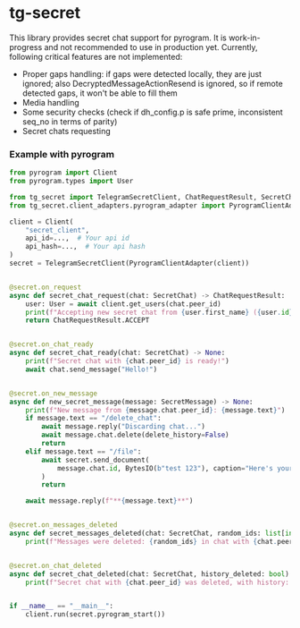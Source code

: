 # tg-secret

This library provides secret chat support for pyrogram.
It is work-in-progress and not recommended to use in production yet.
Currently, following critical features are not implemented:
 - Proper gaps handling: if gaps were detected locally, they are just ignored; also DecryptedMessageActionResend is ignored, so if remote detected gaps, it won't be able to fill them
 - Media handling
 - Some security checks (check if dh_config.p is safe prime, inconsistent seq_no in terms of parity)
 - Secret chats requesting


### Example with pyrogram
```python
from pyrogram import Client
from pyrogram.types import User

from tg_secret import TelegramSecretClient, ChatRequestResult, SecretChat, SecretMessage
from tg_secret.client_adapters.pyrogram_adapter import PyrogramClientAdapter

client = Client(
    "secret_client",
    api_id=...,  # Your api id
    api_hash=...,  # Your api hash
)
secret = TelegramSecretClient(PyrogramClientAdapter(client))


@secret.on_request
async def secret_chat_request(chat: SecretChat) -> ChatRequestResult:
    user: User = await client.get_users(chat.peer_id)
    print(f"Accepting new secret chat from {user.first_name} ({user.id})")
    return ChatRequestResult.ACCEPT


@secret.on_chat_ready
async def secret_chat_ready(chat: SecretChat) -> None:
    print(f"Secret chat with {chat.peer_id} is ready!")
    await chat.send_message("Hello!")


@secret.on_new_message
async def new_secret_message(message: SecretMessage) -> None:
    print(f"New message from {message.chat.peer_id}: {message.text}")
    if message.text == "/delete_chat":
        await message.reply("Discarding chat...")
        await message.chat.delete(delete_history=False)
        return
    elif message.text == "/file":
        await secret.send_document(
            message.chat.id, BytesIO(b"test 123"), caption="Here's your file", file_name="test.txt"
        )
        return

    await message.reply(f"**{message.text}**")


@secret.on_messages_deleted
async def secret_messages_deleted(chat: SecretChat, random_ids: list[int]):
    print(f"Messages were deleted: {random_ids} in chat with {chat.peer_id}")


@secret.on_chat_deleted
async def secret_chat_deleted(chat: SecretChat, history_deleted: bool):
    print(f"Secret chat with {chat.peer_id} was deleted, with history: {history_deleted}")


if __name__ == "__main__":
    client.run(secret.pyrogram_start())
```